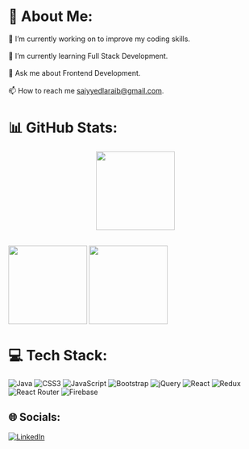 # 💫 About Me:
🔭 I’m currently working on to improve my coding skills.<br><br>🌱 I’m currently learning Full Stack Development.<br><br>💬 Ask me about Frontend Development.<br><br>📫 How to reach me saiyyedlaraib@gmail.com.<br>

# 📊 GitHub Stats:

<p align="center">
  <img height="156em" src="https://github-readme-streak-stats.herokuapp.com/?user=labbucode&theme=swift&hide_border=true"/>
</p>
<br>
<span align="left">
  <img height="156em" src="https://github-readme-stats.vercel.app/api?username=labbucode&theme=swift&hide_border=true&include_all_commits=false&count_private=false"/>
</span>
<span align="right" >
  <img margin-left="10px" height="156em" src="https://github-readme-stats.vercel.app/api/top-langs/?username=labbucode&theme=swift&hide_border=true&include_all_commits=false&count_private=false&layout=compact"/>
</span>

# 💻 Tech Stack:
![Java](https://img.shields.io/badge/java-%23ED8B00.svg?style=for-the-badge&logo=java&logoColor=white) ![CSS3](https://img.shields.io/badge/css3-%231572B6.svg?style=for-the-badge&logo=css3&logoColor=white) ![JavaScript](https://img.shields.io/badge/javascript-%23323330.svg?style=for-the-badge&logo=javascript&logoColor=%23F7DF1E) ![Bootstrap](https://img.shields.io/badge/bootstrap-%23563D7C.svg?style=for-the-badge&logo=bootstrap&logoColor=white) ![jQuery](https://img.shields.io/badge/jquery-%230769AD.svg?style=for-the-badge&logo=jquery&logoColor=white) ![React](https://img.shields.io/badge/react-%2320232a.svg?style=for-the-badge&logo=react&logoColor=%2361DAFB) ![Redux](https://img.shields.io/badge/redux-%23593d88.svg?style=for-the-badge&logo=redux&logoColor=white) ![React Router](https://img.shields.io/badge/React_Router-CA4245?style=for-the-badge&logo=react-router&logoColor=white) ![Firebase](https://img.shields.io/badge/firebase-%23039BE5.svg?style=for-the-badge&logo=firebase)

## 🌐 Socials:
[![LinkedIn](https://img.shields.io/badge/LinkedIn-%230077B5.svg?logo=linkedin&logoColor=white)](https://linkedin.com/in/https://www.linkedin.com/in/laraib-ahmad-) 

<!-- Proudly created with GPRM ( https://gprm.itsvg.in ) -->
